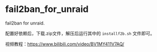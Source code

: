 # fail2ban_for_unraid
fail2ban for unraid.

配置好依赖后，下载.zip文件，解压后运行其中的 ```installf2b.sh``` 文件即可。

视频教程：https://www.bilibili.com/video/BV1MY411V7AQ/
